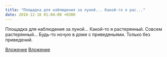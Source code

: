```yaml
---
title: "Площадка для наблюдения за луной... Какой-то я рас..."
date: 2016-12-16 01:04:00 +0300
---
```


Площадка для наблюдения за луной... Какой-то я растерянный. Совсем растерянный... Будь-то ночую в доме с приведеньями. Только без приведений.


[Вложение](https://vk.com/photo41076938_456239431)
[Вложение](/assets/vk_photos/2/jUVgBJf9MUc.jpg)
